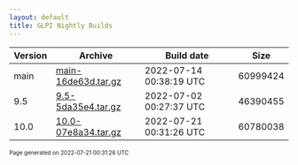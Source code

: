 ```yaml
---
layout: default
title: GLPI Nightly Builds
---
```


Version|Archive|Build date|Size
---|---|---|---
main|[main-16de63d.tar.gz](main-16de63d.tar.gz)|2022-07-14 00:38:19 UTC|60999424
9.5|[9.5-5da35e4.tar.gz](9.5-5da35e4.tar.gz)|2022-07-02 00:27:37 UTC|46390455
10.0|[10.0-07e8a34.tar.gz](10.0-07e8a34.tar.gz)|2022-07-21 00:31:26 UTC|60780038

<font size="1">Page generated on 2022-07-21 00:31:26 UTC</font>
